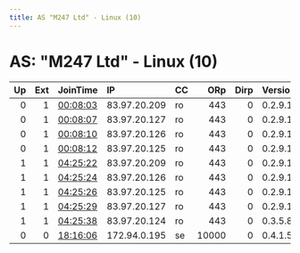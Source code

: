 ```yaml
---
title: AS "M247 Ltd" - Linux (10)
---
```


# AS: "M247 Ltd" - Linux (10)

|   Up |   Ext | JoinTime                                                                                            | IP           | CC   |   ORp |   Dirp | Version   | Contact   | Nickname   |   eFamMembers |
|-----:|------:|:----------------------------------------------------------------------------------------------------|:-------------|:-----|------:|-------:|:----------|:----------|:-----------|--------------:|
|    0 |     1 | [00:08:03](https://metrics.torproject.org/rs.html#details/A45F527D06712C60B057DEB6578981C5D39B4809) | 83.97.20.209 | ro   |   443 |      0 | 0.2.9.17  | None      | i          |             1 |
|    0 |     1 | [00:08:07](https://metrics.torproject.org/rs.html#details/C6B7FA0B588DBB66FB717E166CE5AEB99B51E9B9) | 83.97.20.127 | ro   |   443 |      0 | 0.2.9.17  | None      | i          |             1 |
|    0 |     1 | [00:08:10](https://metrics.torproject.org/rs.html#details/755E384AE6E7A981C3D655BDA455D80F07AB035A) | 83.97.20.126 | ro   |   443 |      0 | 0.2.9.17  | None      | i          |             1 |
|    0 |     1 | [00:08:12](https://metrics.torproject.org/rs.html#details/ED96C3448BBB03C7BA1AA4B3FDE699CD8FB85F7D) | 83.97.20.125 | ro   |   443 |      0 | 0.2.9.17  | None      | i          |             1 |
|    1 |     1 | [04:25:22](https://metrics.torproject.org/rs.html#details/1C4C22F294F6A006396A7AACE962D7EED10F09FB) | 83.97.20.209 | ro   |   443 |      0 | 0.2.9.17  | None      | i          |             5 |
|    1 |     1 | [04:25:24](https://metrics.torproject.org/rs.html#details/839953745EBF491FCDFF022F69B71E550AEC5422) | 83.97.20.126 | ro   |   443 |      0 | 0.2.9.17  | None      | i          |             5 |
|    1 |     1 | [04:25:26](https://metrics.torproject.org/rs.html#details/D00A99BD8FCB054E8BD3EE7AD8D5717C41C55FA2) | 83.97.20.125 | ro   |   443 |      0 | 0.2.9.17  | None      | i          |             5 |
|    1 |     1 | [04:25:29](https://metrics.torproject.org/rs.html#details/507435B11C1B70762062FB3F3601926B62E3BB63) | 83.97.20.127 | ro   |   443 |      0 | 0.2.9.17  | None      | i          |             5 |
|    1 |     1 | [04:25:38](https://metrics.torproject.org/rs.html#details/2CE17FF32B930CBB7BFF04EFDD8BB703213BEF2B) | 83.97.20.124 | ro   |   443 |      0 | 0.3.5.8   | None      | i          |             5 |
|    0 |     0 | [18:16:06](https://metrics.torproject.org/rs.html#details/EBCB932C1AFF3805FF9164D8D26A4C6612F2D889) | 172.94.0.195 | se   | 10000 |      0 | 0.4.1.5   | None      | Brexit     |             1 |
